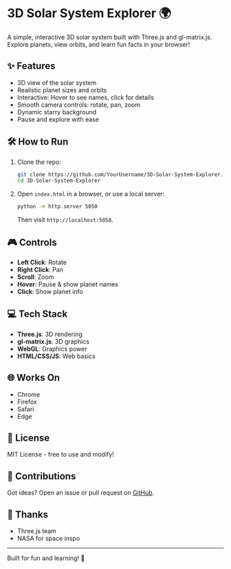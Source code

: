 # 3D Solar System Explorer 🌍

A simple, interactive 3D solar system built with Three.js and gl-matrix.js. Explore planets, view orbits, and learn fun facts in your browser!

## ✨ Features
- 3D view of the solar system
- Realistic planet sizes and orbits
- Interactive: Hover to see names, click for details
- Smooth camera controls: rotate, pan, zoom
- Dynamic starry background
- Pause and explore with ease

## 🛠️ How to Run
1. Clone the repo:
   ```bash
   git clone https://github.com/YourUsername/3D-Solar-System-Explorer.git
   cd 3D-Solar-System-Explorer
   ```
2. Open `index.html` in a browser, or use a local server:
   ```bash
   python -m http.server 5050
   ```
   Then visit `http://localhost:5050`.

## 🎮 Controls
- **Left Click**: Rotate
- **Right Click**: Pan
- **Scroll**: Zoom
- **Hover**: Pause & show planet names
- **Click**: Show planet info

## 💻 Tech Stack
- **Three.js**: 3D rendering
- **gl-matrix.js**: 3D graphics
- **WebGL**: Graphics power
- **HTML/CSS/JS**: Web basics

## 🌐 Works On
- Chrome
- Firefox
- Safari
- Edge

## 📝 License
MIT License - free to use and modify!

## 🤝 Contributions
Got ideas? Open an issue or pull request on [GitHub](https://github.com/haoyupan2003/3D-Solar-System-Explorer/issues).

## 🌟 Thanks
- Three.js team
- NASA for space inspo

---

Built for fun and learning! 🚀
